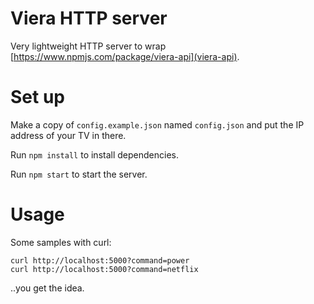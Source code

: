 # Viera HTTP server

Very lightweight HTTP server to wrap [https://www.npmjs.com/package/viera-api](viera-api).

# Set up

Make a copy of `config.example.json` named `config.json` and put
the IP address of your TV in there.

Run `npm install` to install dependencies.

Run `npm start` to start the server.

# Usage

Some samples with curl:

```
curl http://localhost:5000?command=power
curl http://localhost:5000?command=netflix
```

..you get the idea.
